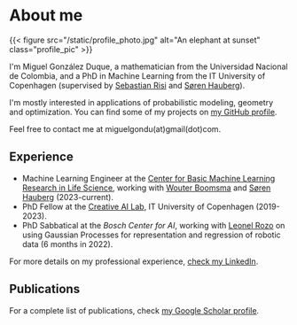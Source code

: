 # About me

{{< figure src="/static/profile_photo.jpg" alt="An elephant at sunset" class="profile_pic" >}}

I'm Miguel González Duque, a mathematician from the Universidad Nacional de Colombia, and a PhD in Machine Learning from the IT University of Copenhagen (supervised by [Sebastian Risi](http://sebastianrisi.com/) and [Søren Hauberg](http://www2.compute.dtu.dk/~sohau/)).

I'm mostly interested in applications of probabilistic modeling, geometry and optimization. You can find some of my projects on [my GitHub profile](https://github.com/miguelgondu).

Feel free to contact me at miguelgondu(at)gmail(dot)com.

## Experience

-   Machine Learning Engineer at the [Center for Basic Machine Learning Research in Life Science](https://mlls.dk/), working with [Wouter Boomsma](https://di.ku.dk/english/staff/vip/?pure=en/persons/275482) and [Søren Hauberg](http://www2.compute.dtu.dk/~sohau/) (2023-current).
-   PhD Fellow at the [Creative AI Lab](https://game.itu.dk/groups/creativeai/), IT University of Copenhagen (2019-2023).
-   PhD Sabbatical at the *Bosch Center for AI*, working with [Leonel Rozo](https://leonelrozo.weebly.com/) on using Gaussian Processes for representation and regression of robotic data (6 months in 2022).

For more details on my professional experience, [check my LinkedIn](https://www.linkedin.com/in/miguelgondu/).

## Publications

For a complete list of publications, check [my Google Scholar profile](https://scholar.google.com/citations?user=eje0FAYAAAAJ).